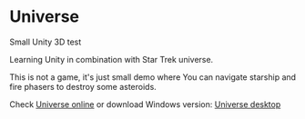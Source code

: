 # Universe
Small Unity 3D test

Learning Unity in combination with Star Trek universe.

This is not a game, it's just small demo where You can navigate starship and fire phasers to destroy some asteroids.

Check <a href="https://duhrobot.github.io/universe" target="_blank" title="Universe online">Universe online</a> or download Windows version: <a href="https://duhrobot.github.io/universe/universe.zip" target="_blank" title="Universe desktop">Universe desktop</a>
